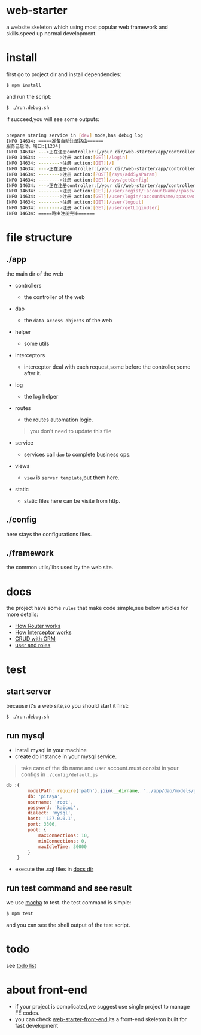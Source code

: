 # web-starter
a website skeleton which using most popular web framework and skills.speed up normal development.



# install

first go to project dir and install dependencies:

```bash
$ npm install
```

and run the script:

```bash
$ ./run.debug.sh
```

if succeed,you will see some outputs:

```bash

prepare staring service in [dev] mode,has debug log
INFO 14634: =====准备自动注册路由======
服务已启动，端口:[1234]
INFO 14634: --->正在注册controller:[/your dir/web-starter/app/controllers/index.js]
INFO 14634: -------->注册 action:[GET][/login]
INFO 14634: -------->注册 action:[GET][/]
INFO 14634: --->正在注册controller:[/your dir/web-starter/app/controllers/sys.js]
INFO 14634: -------->注册 action:[POST][/sys/addSysParam]
INFO 14634: -------->注册 action:[GET][/sys/getConfig]
INFO 14634: --->正在注册controller:[/your dir/web-starter/app/controllers/user.js]
INFO 14634: -------->注册 action:[GET][/user/regist/:accountName/:password]
INFO 14634: -------->注册 action:[GET][/user/login/:accountName/:password]
INFO 14634: -------->注册 action:[GET][/user/logout]
INFO 14634: -------->注册 action:[GET][/user/getLoginUser]
INFO 14634: =====路由注册完毕======
```
# file structure

## ./app
the main dir of the web
- controllers
    - the controller of the web
- dao
    - the `data access objects` of the web
- helper
    - some utils
- interceptors
    - interceptor deal with each request,some before the controller,some after it.
- log
    - the log helper
- routes
    - the routes automation logic.

    > you don't need to update this file

- service
    - services call `dao` to complete business ops.
- views
    - `view` is `server template`,put them here.
- static
    - static files here can be visite from http.

## ./config
here stays the configurations files.

## ./framework
the common utils/libs used by the web site.

# docs
the project have some `rules` that make code simple,see below articles for more details:

- [How Router works](./docs/router.md)
- [How Interceptor works](./docs/interceptor.md)
- [CRUD with ORM](./docs/orm.md)
- [user and roles](./docs/user.md)


# test

## start server
because it's a web site,so you should start it first:

```bash
$ ./run.debug.sh
```
## run mysql

- install mysql in your machine
- create db instance in your mysql service.

> take care of the db name and user account.must consist in your configs in `./config/default.js`
```js
db :{
        modelPath: require('path').join(__dirname, '../app/dao/models/generated'),
        db: 'pitaya',
        username: 'root',
        password: 'kaicui',
        dialect: 'mysql',
        host: '127.0.0.1',
        port: 3306,
        pool: {
            maxConnections: 10,
            minConnections: 0,
            maxIdleTime: 30000
        }
    }
```

- execute the .sql files in [docs dir](./docs/sql)

## run test command and see result
we use [mocha](https://mochajs.org) to test. the test command is simple:

```bash
$ npm test
```

and you can see the shell output of the test script.
# todo

see [todo list](./todo.md)

# about front-end

- if your project is complicated,we suggest use single project to manage FE codes.
- you can check [web-starter-front-end](https://github.com/wbpmrck/web-starter-front-end),its a front-end skeleton built for fast development
